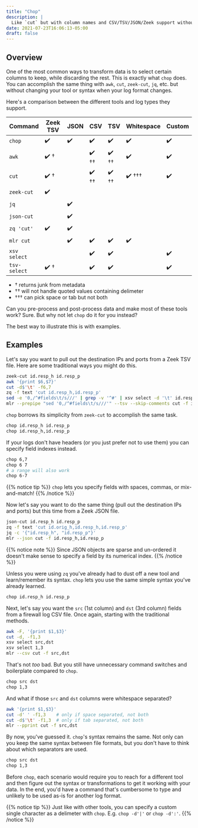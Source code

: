 ```yaml
---
title: "Chop"
description: |
  Like `cut` but with column names and CSV/TSV/JSON/Zeek support without the boilerplate.
date: 2021-07-23T16:06:13-05:00
draft: false
---
```


## Overview

One of the most common ways to transform data is to select certain columns to keep, while discarding the rest. This is exactly what `chop` does. You can accomplish the same thing with `awk`, `cut`, `zeek-cut`, `jq`, etc. but without changing your tool or syntax when your log format changes. 

Here's a comparison between the different tools and log types they support.

| Command      | Zeek TSV | JSON | CSV  | TSV  | Whitespace | Custom |
| ------------ | -------- | ---- | ---- | ---- | ---------- | ------ |
| `chop`       | ✔️        | ✔️    | ✔️    | ✔️    | ✔️          | ✔️      |
| `awk`        | ✔️ †      |      | ✔️ †† | ✔️ †† | ✔️          | ✔️      |
| `cut`        | ✔️ †      |      | ✔️ †† | ✔️ †† | ✔️  †††     | ✔️      |
| `zeek-cut`   | ✔️        |      |      |      |            |        |
| `jq`         |          | ✔️    |      |      |            |        |
| `json-cut`   |          | ✔️    |      |      |            |        |
| `zq 'cut'`   | ✔️        | ✔️    |      |      |            |        |
| `mlr cut`    |          | ✔️    | ✔️    | ✔️    | ✔️          |        |
| `xsv select` |          |      | ✔️    | ✔️    |            | ✔️      |
| `tsv-select` | ✔️ †      |      | ✔️    | ✔️    |            | ✔️      |

- † returns junk from metadata
- †† will not handle quoted values containing delimeter
- ††† can pick space or tab but not both

Can you pre-process and post-process data and make most of these tools work? Sure. But why not let `chop` do it for you instead?

The best way to illustrate this is with examples.

## Examples

Let's say you want to pull out the destination IPs and ports from a Zeek TSV file. Here are some traditional ways you might do this.

```bash
zeek-cut id.resp_h id.resp_p
awk '{print $6,$7}'
cut -d$'\t' -f6,7
zq -f text 'cut id.resp_h,id.resp_p'
sed -e '0,/^#fields\t/s///' | grep -v '^#' | xsv select -d '\t' id.resp_h,id.resp_p
mlr --prepipe "sed '0,/^#fields\t/s///'" --tsv --skip-comments cut -f id.resp_h,id.resp_p
```

`chop` borrows its simplicity from `zeek-cut` to accomplish the same task.

```bash
chop id.resp_h id.resp_p
chop id.resp_h,id.resp_p
```

If your logs don't have headers (or you just prefer not to use them) you can specify field indexes instead.

```bash
chop 6,7
chop 6 7
# a range will also work
chop 6-7
```

{{% notice tip %}}
`chop` lets you specify fields with spaces, commas, or mix-and-match!
{{% /notice %}}

Now let's say you want to do the same thing (pull out the destination IPs and ports) but this time from a Zeek JSON file.

```bash
json-cut id.resp_h id.resp_p
zq -f text 'cut id.orig_h,id.resp_h,id.resp_p'
jq -c '{"id.resp_h", "id.resp_p"}'
mlr --json cut -f id.resp_h,id.resp_p
```

{{% notice note %}}
Since JSON objects are sparse and un-ordered it doesn't make sense to specify a field by its numerical index.
{{% /notice %}}

Unless you were using `zq` you've already had to dust off a new tool and learn/remember its syntax. `chop` lets you use the same simple syntax you've already learned.

```bash
chop id.resp_h id.resp_p
```

Next, let's say you want the `src` (1st column) and `dst` (3rd column) fields from a firewall log CSV file. Once again, starting with the traditional methods.

```bash
awk -F, '{print $1,$3}'
cut -d, -f1,3
xsv select src,dst
xsv select 1,3
mlr --csv cut -f src,dst
```

That's not *too* bad. But you still have unnecessary command switches and boilerplate compared to `chop`.

```bash
chop src dst
chop 1,3
```

And what if those `src` and `dst` columns were whitespace separated?

```bash
awk '{print $1,$3}'
cut -d' ' -f1,3    # only if space separated, not both
cut -d$'\t' -f1,3  # only if tab separated, not both
mlr --pprint cut -f src,dst
```

By now, you've guessed it. `chop`'s syntax remains the same. Not only can you keep the same syntax between file formats, but you don't have to think about which separators are used.

```bash
chop src dst
chop 1,3
```

Before `chop`, each scenario would require you to reach for a different tool and then figure out the syntax or transformations to get it working with your data. In the end, you'd have a command that's cumbersome to type and unlikely to be used as-is for another log format.

{{% notice tip %}}
Just like with other tools, you can specify a custom single character as a delimeter with `chop`. E.g. `chop -d'|'` or `chop -d':'`.
{{% /notice %}}